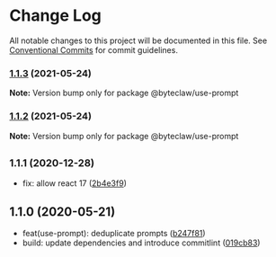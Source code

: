 # Change Log

All notable changes to this project will be documented in this file.
See [Conventional Commits](https://conventionalcommits.org) for commit guidelines.

### [1.1.3](https://github.com/byteclaw/hooks/compare/@byteclaw/use-prompt@1.1.2...@byteclaw/use-prompt@1.1.3) (2021-05-24)

**Note:** Version bump only for package @byteclaw/use-prompt





### [1.1.2](https://github.com/byteclaw/hooks/compare/@byteclaw/use-prompt@1.1.1...@byteclaw/use-prompt@1.1.2) (2021-05-24)

**Note:** Version bump only for package @byteclaw/use-prompt





## <small>1.1.1 (2020-12-28)</small>

* fix: allow react 17 ([2b4e3f9](https://github.com/byteclaw/hooks/commit/2b4e3f9))





## 1.1.0 (2020-05-21)

* feat(use-prompt): deduplicate prompts ([b247f81](https://github.com/byteclaw/hooks/commit/b247f81))
* build: update dependencies and introduce commitlint ([019cb83](https://github.com/byteclaw/hooks/commit/019cb83))
